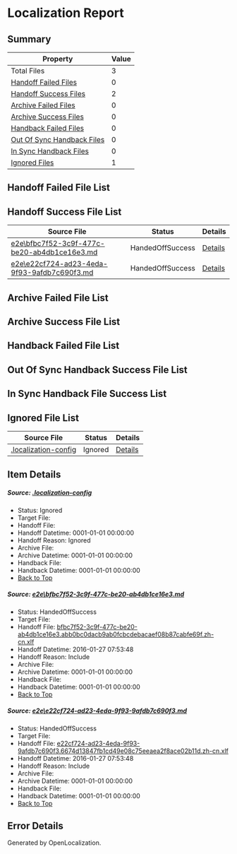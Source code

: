 # <a name='report-top'></a> Localization Report

## Summary
 Property | Value 
 -------- | ----- 
 Total Files | 3
[ Handoff Failed Files ](#handoff-failed-list)| 0
[ Handoff Success Files ](#handoff-success-list)| 2
[ Archive Failed Files ](#archive-failed-list)| 0
[ Archive Success Files ](#archive-success-list)| 0
[ Handback Failed Files ](#handback-failed-list)| 0
[ Out Of Sync Handback Files ](#outofsync-handback-success-list)| 0
[ In Sync Handback Files ](#insync-handback-success-list)| 0
[ Ignored Files ](#ignored-list)| 1

## <a name='handoff-failed-list'></a> Handoff Failed File List

## <a name='handoff-success-list'></a> Handoff Success File List
 Source File | Status | Details 
 ----------- | ------ | ------- 
 [e2e\bfbc7f52-3c9f-477c-be20-ab4db1ce16e3.md](https://github.com/OpenLocalizationTest/oltest/blob/1e18cb01ece32030acdeed6e1de9a833c69ef67e/e2e/bfbc7f52-3c9f-477c-be20-ab4db1ce16e3.md) | HandedOffSuccess | [Details](#60c40d6b4202098e8d7df741f593ee6dfac708ef1)
 [e2e\e22cf724-ad23-4eda-9f93-9afdb7c690f3.md](https://github.com/OpenLocalizationTest/oltest/blob/1e18cb01ece32030acdeed6e1de9a833c69ef67e/e2e/e22cf724-ad23-4eda-9f93-9afdb7c690f3.md) | HandedOffSuccess | [Details](#d806d964d7cc70b1aaa94793dffe47ebeaa8c9302)

## <a name='archive-failed-list'></a> Archive Failed File List

## <a name='archive-success-list'></a> Archive Success File List

## <a name='handback-failed-list'></a> Handback Failed File List

## <a name='outofsync-handback-success-list'></a> Out Of Sync Handback Success File List

## <a name='insync-handback-success-list'></a> In Sync Handback File Success List

## <a name='ignored-list'></a> Ignored File List
 Source File | Status | Details 
 ----------- | ------ | ------- 
 [.localization-config](https://github.com/OpenLocalizationTest/oltest/blob/1e18cb01ece32030acdeed6e1de9a833c69ef67e/.localization-config) | Ignored | [Details](#e4725be8631cbe979bbe0fa8b97cd75f1fd41d4d0)

## Item Details
##### <a name='e4725be8631cbe979bbe0fa8b97cd75f1fd41d4d0'></a> Source: [.localization-config](https://github.com/OpenLocalizationTest/oltest/blob/1e18cb01ece32030acdeed6e1de9a833c69ef67e/.localization-config)
* Status: Ignored
* Target File: 
* Handoff File: 
* Handoff Datetime: 0001-01-01 00:00:00
* Handoff Reason: Ignored
* Archive File: 
* Archive Datetime: 0001-01-01 00:00:00
* Handback File: 
* Handback Datetime: 0001-01-01 00:00:00
* [Back to Top](#report-top)

##### <a name='60c40d6b4202098e8d7df741f593ee6dfac708ef1'></a> Source: [e2e\bfbc7f52-3c9f-477c-be20-ab4db1ce16e3.md](https://github.com/OpenLocalizationTest/oltest/blob/1e18cb01ece32030acdeed6e1de9a833c69ef67e/e2e/bfbc7f52-3c9f-477c-be20-ab4db1ce16e3.md)
* Status: HandedOffSuccess
* Target File: 
* Handoff File: [bfbc7f52-3c9f-477c-be20-ab4db1ce16e3.abb0bc0dacb9ab0fcbcdebacaef08b87cabfe69f.zh-cn.xlf](https://github.com/OpenLocalizationTestOrg/olhandoff/blob/dd837c22a1760234177d72c0298fac00ee8777ee/ol-handoff/OpenLocalizationTestOrg/oltest.zh-cn/tianzh/bfbc7f52-3c9f-477c-be20-ab4db1ce16e3.abb0bc0dacb9ab0fcbcdebacaef08b87cabfe69f.zh-cn.xlf)
* Handoff Datetime: 2016-01-27 07:53:48
* Handoff Reason: Include
* Archive File: 
* Archive Datetime: 0001-01-01 00:00:00
* Handback File: 
* Handback Datetime: 0001-01-01 00:00:00
* [Back to Top](#report-top)

##### <a name='d806d964d7cc70b1aaa94793dffe47ebeaa8c9302'></a> Source: [e2e\e22cf724-ad23-4eda-9f93-9afdb7c690f3.md](https://github.com/OpenLocalizationTest/oltest/blob/1e18cb01ece32030acdeed6e1de9a833c69ef67e/e2e/e22cf724-ad23-4eda-9f93-9afdb7c690f3.md)
* Status: HandedOffSuccess
* Target File: 
* Handoff File: [e22cf724-ad23-4eda-9f93-9afdb7c690f3.6674d13847fb1cd49e08c75eeaea2f8ace02b11d.zh-cn.xlf](https://github.com/OpenLocalizationTestOrg/olhandoff/blob/dd837c22a1760234177d72c0298fac00ee8777ee/ol-handoff/OpenLocalizationTestOrg/oltest.zh-cn/tianzh/e22cf724-ad23-4eda-9f93-9afdb7c690f3.6674d13847fb1cd49e08c75eeaea2f8ace02b11d.zh-cn.xlf)
* Handoff Datetime: 2016-01-27 07:53:48
* Handoff Reason: Include
* Archive File: 
* Archive Datetime: 0001-01-01 00:00:00
* Handback File: 
* Handback Datetime: 0001-01-01 00:00:00
* [Back to Top](#report-top)


## Error Details

Generated by OpenLocalization.

